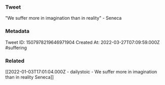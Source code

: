 ### Tweet
"We suffer more in imagination than in reality" - Seneca

### Metadata
Tweet ID: 1507978219646971904
Created At: 2022-03-27T07:09:59.000Z
#suffering

### Related
[[2022-01-03T17:01:04.000Z - dailystoic - We suffer more in imagination than in reality Seneca]]

